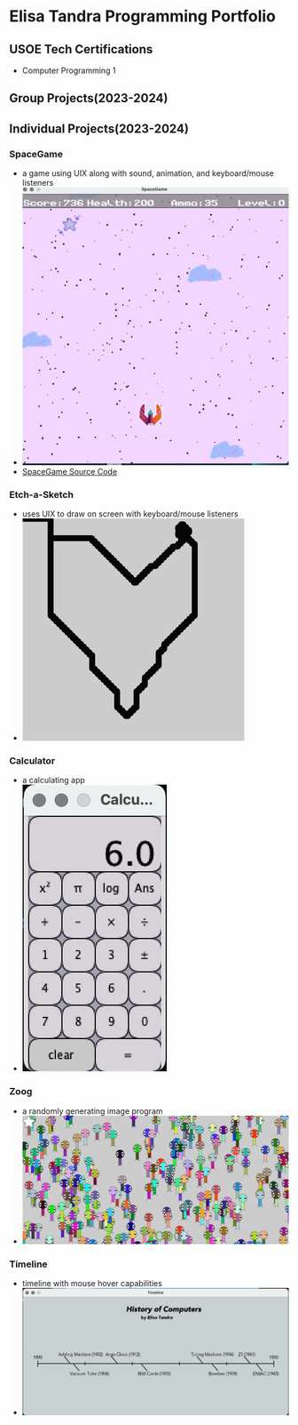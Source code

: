 # Elisa Tandra Programming Portfolio

## USOE Tech Certifications
* Computer Programming 1

## Group Projects(2023-2024)

## Individual Projects(2023-2024)
### SpaceGame
* a game using UIX along with sound, animation, and keyboard/mouse listeners
* ![SpaceGame in Gameplay](https://github.com/9606841/ProgrammingPortfolio/blob/main/images/SpaceGame.png?raw=true)
* [SpaceGame Source Code](https://github.com/9606841/ProgrammingPortfolio/blob/main/images/SpaceGame.png?raw=true)
### Etch-a-Sketch
* uses UIX to draw on screen with keyboard/mouse listeners
* ![Etch-a-Sketch](https://github.com/9606841/ProgrammingPortfolio/blob/main/images/Etch-a-Sketch.png?raw=true)
### Calculator
* a calculating app
* ![Calculator](https://github.com/9606841/ProgrammingPortfolio/blob/main/images/Calculator.png?raw=true)
### Zoog
* a randomly generating image program
* ![Zoog Screensaver](https://github.com/9606841/ProgrammingPortfolio/blob/main/images/Zoog.png?raw=true)
### Timeline
* timeline with mouse hover capabilities
* ![Timeline](https://github.com/9606841/ProgrammingPortfolio/blob/main/images/Timeline.png?raw=true)
